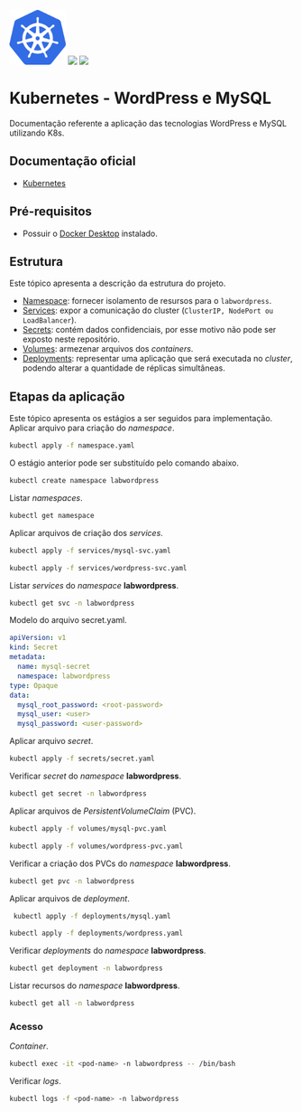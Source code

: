 <img src="https://github.com/kubernetes/kubernetes/raw/master/logo/logo.png" width="100"> <img src="https://user-images.githubusercontent.com/112975441/202521730-762beeae-fc01-4711-9657-fab46c3c486e.png" width="100"> <img src="https://user-images.githubusercontent.com/112975441/202522596-0dcacd65-ffb6-49fd-b7c7-474d8b03c355.png" width="100">

# Kubernetes - WordPress e MySQL
Documentação referente a aplicação das tecnologias WordPress e MySQL utilizando K8s.

## Documentação oficial
- [Kubernetes](https://kubernetes.io/docs/home/)

## Pré-requisitos
- Possuir o [Docker Desktop](https://docs.docker.com/get-docker/) instalado.

## Estrutura
Este tópico apresenta a descrição da estrutura do projeto.  
- [Namespace](namespace.yaml): fornecer isolamento de resursos para o `labwordpress`.
- [Services](/services): expor a comunicação do cluster (`ClusterIP, NodePort ou LoadBalancer`).
- [Secrets](https://kubernetes.io/docs/concepts/configuration/secret/): contém dados confidenciais, por esse motivo não pode ser exposto neste repositório.
- [Volumes](/volumes): armezenar arquivos dos *containers*.
- [Deployments](/deployments): representar uma aplicação que será executada no *cluster*, podendo alterar a quantidade de réplicas simultâneas.  

## Etapas da aplicação
Este tópico apresenta os estágios a ser seguidos para implementação.  
Aplicar arquivo para criação do *namespace*.
```sh
kubectl apply -f namespace.yaml
```
O estágio anterior pode ser substituído pelo comando abaixo.
```sh
kubectl create namespace labwordpress
```
Listar *namespaces*.
```sh
kubectl get namespace
```
Aplicar arquivos de criação dos *services*.
```sh
kubectl apply -f services/mysql-svc.yaml
```
```sh
kubectl apply -f services/wordpress-svc.yaml
```
Listar *services* do *namespace* **labwordpress**.
```sh
kubectl get svc -n labwordpress
```
Modelo do arquivo secret.yaml.
```yaml
apiVersion: v1
kind: Secret
metadata:
  name: mysql-secret
  namespace: labwordpress
type: Opaque
data:
  mysql_root_password: <root-password>
  mysql_user: <user>
  mysql_password: <user-password>
```
Aplicar arquivo *secret*.
```sh
kubectl apply -f secrets/secret.yaml
```
Verificar *secret* do *namespace* **labwordpress**.
```sh
kubectl get secret -n labwordpress
```
Aplicar arquivos de *PersistentVolumeClaim* (PVC).
```sh
kubectl apply -f volumes/mysql-pvc.yaml
```
```sh
kubectl apply -f volumes/wordpress-pvc.yaml
```
Verificar a criação dos PVCs do *namespace* **labwordpress**.
```sh
kubectl get pvc -n labwordpress
```
Aplicar arquivos de *deployment*.
```sh
 kubectl apply -f deployments/mysql.yaml
```
```sh
kubectl apply -f deployments/wordpress.yaml
```
Verificar *deployments* do *namespace* **labwordpress**.
```sh
kubectl get deployment -n labwordpress
```
Listar recursos do *namespace* **labwordpress**.
```sh
kubectl get all -n labwordpress
```

### Acesso
*Container*.
```sh
kubectl exec -it <pod-name> -n labwordpress -- /bin/bash
```
Verificar *logs*.
```sh
kubectl logs -f <pod-name> -n labwordpress
```
